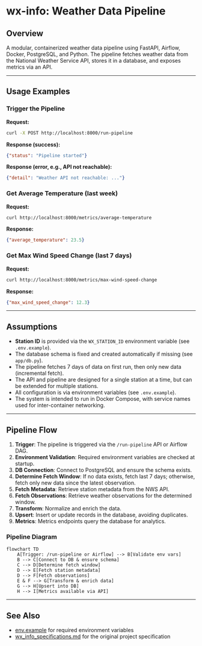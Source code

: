 # wx-info: Weather Data Pipeline

## Overview
A modular, containerized weather data pipeline using FastAPI, Airflow, Docker, PostgreSQL, and Python. The pipeline fetches weather data from the National Weather Service API, stores it in a database, and exposes metrics via an API.

---

## Usage Examples

### Trigger the Pipeline
**Request:**
```bash
curl -X POST http://localhost:8000/run-pipeline
```
**Response (success):**
```json
{"status": "Pipeline started"}
```
**Response (error, e.g., API not reachable):**
```json
{"detail": "Weather API not reachable: ..."}
```

### Get Average Temperature (last week)
**Request:**
```bash
curl http://localhost:8000/metrics/average-temperature
```
**Response:**
```json
{"average_temperature": 23.5}
```

### Get Max Wind Speed Change (last 7 days)
**Request:**
```bash
curl http://localhost:8000/metrics/max-wind-speed-change
```
**Response:**
```json
{"max_wind_speed_change": 12.3}
```

---

## Assumptions
- **Station ID** is provided via the `WX_STATION_ID` environment variable (see `.env.example`).
- The database schema is fixed and created automatically if missing (see `app/db.py`).
- The pipeline fetches 7 days of data on first run, then only new data (incremental fetch).
- The API and pipeline are designed for a single station at a time, but can be extended for multiple stations.
- All configuration is via environment variables (see `.env.example`).
- The system is intended to run in Docker Compose, with service names used for inter-container networking.

---

## Pipeline Flow

1. **Trigger**: The pipeline is triggered via the `/run-pipeline` API or Airflow DAG.
2. **Environment Validation**: Required environment variables are checked at startup.
3. **DB Connection**: Connect to PostgreSQL and ensure the schema exists.
4. **Determine Fetch Window**: If no data exists, fetch last 7 days; otherwise, fetch only new data since the latest observation.
5. **Fetch Metadata**: Retrieve station metadata from the NWS API.
6. **Fetch Observations**: Retrieve weather observations for the determined window.
7. **Transform**: Normalize and enrich the data.
8. **Upsert**: Insert or update records in the database, avoiding duplicates.
9. **Metrics**: Metrics endpoints query the database for analytics.

### Pipeline Diagram

```
flowchart TD
    A[Trigger: /run-pipeline or Airflow] --> B[Validate env vars]
    B --> C[Connect to DB & ensure schema]
    C --> D[Determine fetch window]
    D --> E[Fetch station metadata]
    D --> F[Fetch observations]
    E & F --> G[Transform & enrich data]
    G --> H[Upsert into DB]
    H --> I[Metrics available via API]
```

---

## See Also
- [env.example](./env.example) for required environment variables
- [wx_info_specifications.md](./wx_info_specifications.md) for the original project specification 